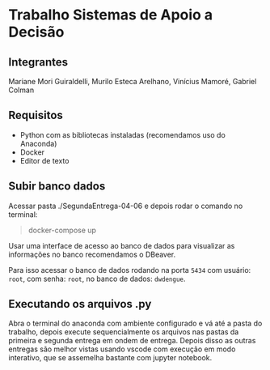 # Trabalho Sistemas de Apoio a Decisão

## Integrantes

Mariane Mori Guiraldelli, Murilo Esteca Arelhano, Vinícius Mamoré, Gabriel Colman

## Requisitos

* Python com as bibliotecas instaladas (recomendamos uso do Anaconda)
* Docker
* Editor de texto

## Subir banco dados

Acessar pasta ./SegundaEntrega-04-06 e depois rodar o comando no terminal:
 > docker-compose up

Usar uma interface de acesso ao banco de dados para visualizar as informações no banco recomendamos o DBeaver.

Para isso acessar o banco de dados rodando na porta `5434` com usuário: `root`, com senha: `root`, no banco de dados: `dwdengue`.

## Executando os arquivos .py

Abra o terminal do anaconda com ambiente configurado e vá até a pasta do trabalho, depois execute sequencialmente os arquivos nas pastas da primeira e segunda entrega em ondem de entrega. Depois disso as outras entregas são melhor vistas usando vscode com execução em modo interativo, que se assemelha bastante com jupyter notebook.
